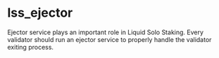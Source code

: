 # lss_ejector

Ejector service plays an important role in Liquid Solo Staking. Every validator should run an ejector service to properly handle the validator exiting process.
